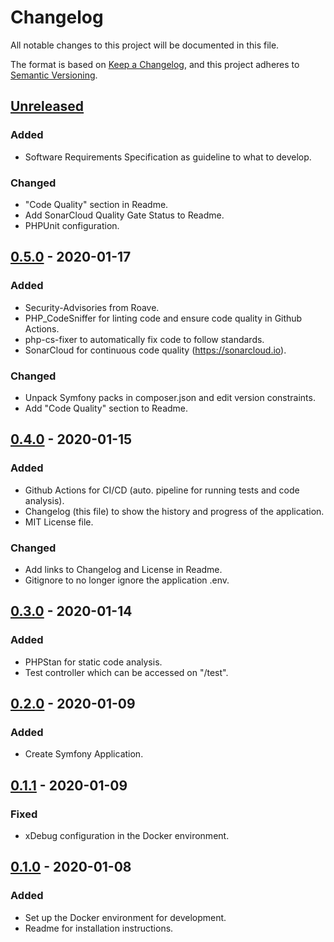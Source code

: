 # Changelog

All notable changes to this project will be documented in this file.

The format is based on [Keep a Changelog](https://keepachangelog.com/en/1.0.0/),
and this project adheres to [Semantic Versioning](https://semver.org/spec/v2.0.0.html).

## [Unreleased]

### Added

- Software Requirements Specification as guideline to what to develop.

### Changed

- "Code Quality" section in Readme.
- Add SonarCloud Quality Gate Status to Readme.
- PHPUnit configuration.

## [0.5.0] - 2020-01-17

### Added

- Security-Advisories from Roave.
- PHP_CodeSniffer for linting code and ensure code quality in Github Actions.
- php-cs-fixer to automatically fix code to follow standards.
- SonarCloud for continuous code quality (<https://sonarcloud.io>).

### Changed

- Unpack Symfony packs in composer.json and edit version constraints.
- Add "Code Quality" section to Readme.

## [0.4.0] - 2020-01-15

### Added

- Github Actions for CI/CD (auto. pipeline for running tests and code analysis).
- Changelog (this file) to show the history and progress of the application.
- MIT License file.

### Changed

- Add links to Changelog and License in Readme.
- Gitignore to no longer ignore the application .env.

## [0.3.0] - 2020-01-14

### Added

- PHPStan for static code analysis.
- Test controller which can be accessed on "/test".

## [0.2.0] - 2020-01-09

### Added

- Create Symfony Application.

## [0.1.1] - 2020-01-09

### Fixed

- xDebug configuration in the Docker environment.

## [0.1.0] - 2020-01-08

### Added

- Set up the Docker environment for development.
- Readme for installation instructions.

[unreleased]: https://github.com/thled/thled_bugtracker/compare/v0.5.0...HEAD
[0.5.0]: https://github.com/thled/thled_bugtracker/compare/v0.4.0...v0.5.0
[0.4.0]: https://github.com/thled/thled_bugtracker/compare/v0.3.0...v0.4.0
[0.3.0]: https://github.com/thled/thled_bugtracker/compare/v0.2.0...v0.3.0
[0.2.0]: https://github.com/thled/thled_bugtracker/compare/v0.1.1...v0.2.0
[0.1.1]: https://github.com/thled/thled_bugtracker/compare/v0.1.0...v0.1.1
[0.1.0]: https://github.com/thled/thled_bugtracker/releases/tag/v0.1.0
